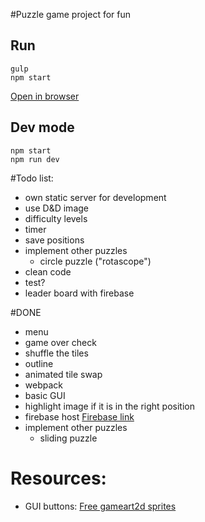 #Puzzle game project for fun


## Run
    gulp
    npm start

[Open in browser](http://127.0.0.1/index.html)

## Dev mode

    npm start
    npm run dev

#Todo list:
- own static server for development
- use D&D image
- difficulty levels
- timer
- save positions
- implement other puzzles
    * circle puzzle ("rotascope")
- clean code
- test?
- leader board with firebase

#DONE
- menu
- game over check
- shuffle the tiles
- outline
- animated tile swap
- webpack
- basic GUI
- highlight image if it is in the right position
- firebase host [Firebase link](https://maxinteger-fun-puzzle.firebaseapp.com/)
- implement other puzzles
    * sliding puzzle


# Resources:
- GUI buttons: [Free gameart2d sprites](http://www.gameart2d.com/freebies.html)
